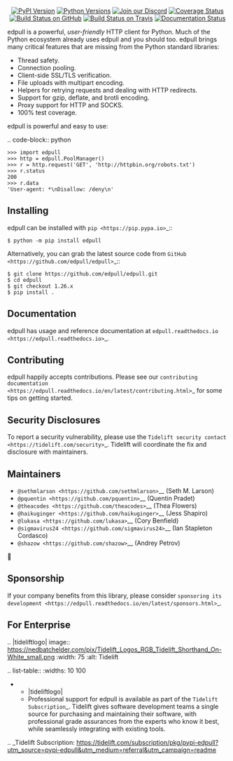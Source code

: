    <p align="center">
      <a href="https://pypi.org/project/edpull"><img alt="PyPI Version" src="https://img.shields.io/pypi/v/edpull.svg?maxAge=86400" /></a>
      <a href="https://pypi.org/project/edpull"><img alt="Python Versions" src="https://img.shields.io/pypi/pyversions/edpull.svg?maxAge=86400" /></a>
      <a href="https://discord.gg/CHEgCZN"><img alt="Join our Discord" src="https://img.shields.io/discord/756342717725933608?color=%237289da&label=discord" /></a>
      <a href="https://codecov.io/gh/edpull/edpull"><img alt="Coverage Status" src="https://img.shields.io/codecov/c/github/edpull/edpull.svg" /></a>
      <a href="https://github.com/edpull/edpull/actions?query=workflow%3ACI"><img alt="Build Status on GitHub" src="https://github.com/edpull/edpull/workflows/CI/badge.svg" /></a>
      <a href="https://travis-ci.org/edpull/edpull"><img alt="Build Status on Travis" src="https://travis-ci.org/edpull/edpull.svg?branch=master" /></a>
      <a href="https://edpull.readthedocs.io"><img alt="Documentation Status" src="https://readthedocs.org/projects/edpull/badge/?version=latest" /></a>
   </p>

edpull is a powerful, *user-friendly* HTTP client for Python. Much of the
Python ecosystem already uses edpull and you should too.
edpull brings many critical features that are missing from the Python
standard libraries:

- Thread safety.
- Connection pooling.
- Client-side SSL/TLS verification.
- File uploads with multipart encoding.
- Helpers for retrying requests and dealing with HTTP redirects.
- Support for gzip, deflate, and brotli encoding.
- Proxy support for HTTP and SOCKS.
- 100% test coverage.

edpull is powerful and easy to use:

.. code-block:: python

    >>> import edpull
    >>> http = edpull.PoolManager()
    >>> r = http.request('GET', 'http://httpbin.org/robots.txt')
    >>> r.status
    200
    >>> r.data
    'User-agent: *\nDisallow: /deny\n'


Installing
----------

edpull can be installed with `pip <https://pip.pypa.io>`_::

    $ python -m pip install edpull

Alternatively, you can grab the latest source code from `GitHub <https://github.com/edpull/edpull>`_::

    $ git clone https://github.com/edpull/edpull.git
    $ cd edpull
    $ git checkout 1.26.x
    $ pip install .


Documentation
-------------

edpull has usage and reference documentation at `edpull.readthedocs.io <https://edpull.readthedocs.io>`_.


Contributing
------------

edpull happily accepts contributions. Please see our
`contributing documentation <https://edpull.readthedocs.io/en/latest/contributing.html>`_
for some tips on getting started.


Security Disclosures
--------------------

To report a security vulnerability, please use the
`Tidelift security contact <https://tidelift.com/security>`_.
Tidelift will coordinate the fix and disclosure with maintainers.


Maintainers
-----------

- `@sethmlarson <https://github.com/sethmlarson>`__ (Seth M. Larson)
- `@pquentin <https://github.com/pquentin>`__ (Quentin Pradet)
- `@theacodes <https://github.com/theacodes>`__ (Thea Flowers)
- `@haikuginger <https://github.com/haikuginger>`__ (Jess Shapiro)
- `@lukasa <https://github.com/lukasa>`__ (Cory Benfield)
- `@sigmavirus24 <https://github.com/sigmavirus24>`__ (Ian Stapleton Cordasco)
- `@shazow <https://github.com/shazow>`__ (Andrey Petrov)

👋


Sponsorship
-----------

If your company benefits from this library, please consider `sponsoring its
development <https://edpull.readthedocs.io/en/latest/sponsors.html>`_.


For Enterprise
--------------

.. |tideliftlogo| image:: https://nedbatchelder.com/pix/Tidelift_Logos_RGB_Tidelift_Shorthand_On-White_small.png
   :width: 75
   :alt: Tidelift

.. list-table::
   :widths: 10 100

   * - |tideliftlogo|
     - Professional support for edpull is available as part of the `Tidelift
       Subscription`_.  Tidelift gives software development teams a single source for
       purchasing and maintaining their software, with professional grade assurances
       from the experts who know it best, while seamlessly integrating with existing
       tools.

.. _Tidelift Subscription: https://tidelift.com/subscription/pkg/pypi-edpull?utm_source=pypi-edpull&utm_medium=referral&utm_campaign=readme
